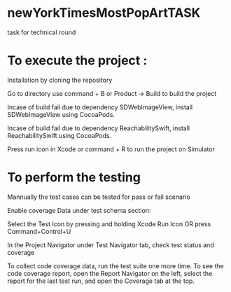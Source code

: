 # newYorkTimesMostPopArtTASK
task for technical round

# To execute the project :

Installation by cloning the repository

Go to directory
use command + B or Product -> Build to build the project

Incase of build fail due to dependency SDWebImageView, install SDWebImageView using CocoaPods.

Incase of build fail due to dependency ReachabilitySwift, install ReachabilitySwift using CocoaPods.

Press run icon in Xcode or command + R to run the project on Simulator



# To perform the testing 

Mannually the test cases can be tested for pass or fail scenario

Enable coverage Data under test schema section:

Select the Test Icon by pressing and holding Xcode Run Icon OR press Command+Control+U

In the Project Navigator under Test Navigator tab, check test status and coverage

To collect code coverage data, run the test suite one more time. To see the code coverage report, open the Report Navigator on the left, select the report for the last test run, and open the Coverage tab at the top.
